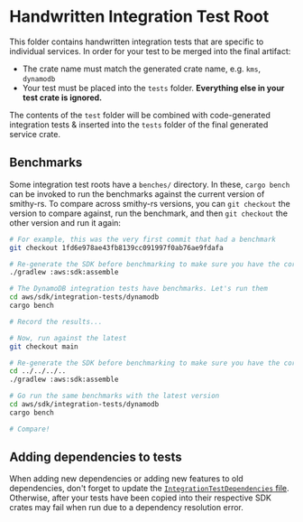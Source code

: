 # Handwritten Integration Test Root

This folder contains handwritten integration tests that are specific to
individual services. In order for your test to be merged into the final artifact:

- The crate name must match the generated crate name, e.g. `kms`, `dynamodb`
- Your test must be placed into the `tests` folder. **Everything else in your test crate is ignored.**

The contents of the `test` folder will be combined with code-generated integration
tests & inserted into the `tests` folder of the final generated service crate.

## Benchmarks

Some integration test roots have a `benches/` directory. In these, `cargo bench` can be
invoked to run the benchmarks against the current version of smithy-rs. To compare
across smithy-rs versions, you can `git checkout` the version to compare against,
run the benchmark, and then `git checkout` the other version and run it again:

```bash
# For example, this was the very first commit that had a benchmark
git checkout 1fd6e978ae43fb8139cc091997f0ab76ae9fdafa

# Re-generate the SDK before benchmarking to make sure you have the correct code
./gradlew :aws:sdk:assemble

# The DynamoDB integration tests have benchmarks. Let's run them
cd aws/sdk/integration-tests/dynamodb
cargo bench

# Record the results...

# Now, run against the latest
git checkout main

# Re-generate the SDK before benchmarking to make sure you have the correct code
cd ../../../..
./gradlew :aws:sdk:assemble

# Go run the same benchmarks with the latest version
cd aws/sdk/integration-tests/dynamodb
cargo bench

# Compare!
```

## Adding dependencies to tests

When adding new dependencies or adding new features to old dependencies, don't forget to update the
[`IntegrationTestDependencies` file][IntegrationTestDependencies]. Otherwise, after your tests have been copied into
their respective SDK crates may fail when run due to a dependency resolution error.

[IntegrationTestDependencies]: ../../sdk-codegen/src/main/kotlin/software/amazon/smithy/rustsdk/IntegrationTestDependencies.kt
